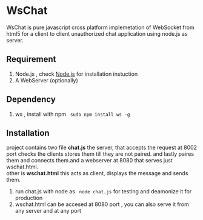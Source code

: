 # WsChat
WsChat  is pure javascript  cross platform implemetation of WebSocket from html5 for a client to client unauthorized chat application using node.js as server.

<h2>Requirement</h2>
<ol>
<li>Node.js , check <a target='_blank' href='https://nodejs.org/en/'>Node.js</a> for installation instuction</li>
<li>A WebServer (optionally)</li>
</ol>

<h2>Dependency</h2>
<ol>
<li> ws , install with npm <code> sudo npm install ws -g</code></li>
</ol>

<h2>Installation</h2>
project contains two file <b>chat.js</b> the server,
that accepts the request at 8002 port checks the clients stores them till they are not paired.
and lastly paires them and connects them.and a webserver at 8080 that serves just wschat.html.
<br/>other is <b>wschat.html</b> this acts as client, displays the message and sends them.
<ol>
<li> run chat.js with node as <code> node chat.js</code> for testing and deamonize it for production</li>
<li> wschat.html can be accesed at 8080 port , you can also serve it from any server and at any port </li>
